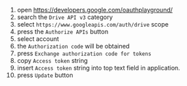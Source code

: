 1. open https://developers.google.com/oauthplayground/
2. search the `Drive API v3` category
3. select `https://www.googleapis.com/auth/drive` scope
4. press the `Authorize APIs` button
5. select account
6. the `Authorization code` will be obtained
7. press `Exchange authorization code for tokens`  
8. copy `Access token` string
9. insert `Access token` string into top text field in application.  
10. press `Update` button